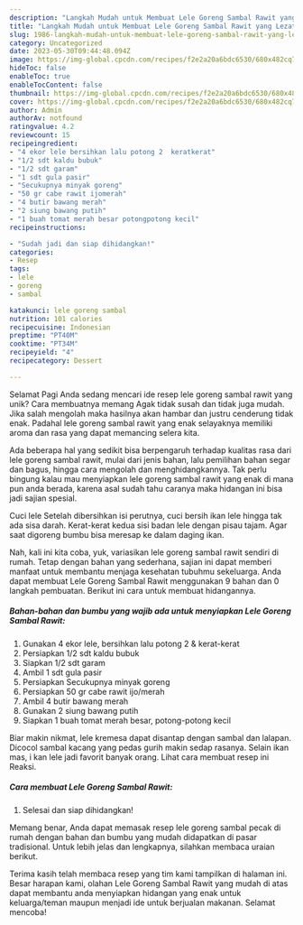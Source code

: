 ```yaml
---
description: "Langkah Mudah untuk Membuat Lele Goreng Sambal Rawit yang Lezat, Mantap"
title: "Langkah Mudah untuk Membuat Lele Goreng Sambal Rawit yang Lezat, Mantap"
slug: 1986-langkah-mudah-untuk-membuat-lele-goreng-sambal-rawit-yang-lezat-mantap
category: Uncategorized
date: 2023-05-30T09:44:48.094Z
image: https://img-global.cpcdn.com/recipes/f2e2a20a6bdc6530/680x482cq70/lele-goreng-sambal-rawit-foto-resep-utama.jpg
hideToc: false
enableToc: true
enableTocContent: false
thumbnail: https://img-global.cpcdn.com/recipes/f2e2a20a6bdc6530/680x482cq70/lele-goreng-sambal-rawit-foto-resep-utama.jpg
cover: https://img-global.cpcdn.com/recipes/f2e2a20a6bdc6530/680x482cq70/lele-goreng-sambal-rawit-foto-resep-utama.jpg
author: Admin
authorAv: notfound
ratingvalue: 4.2
reviewcount: 15
recipeingredient:
- "4 ekor lele bersihkan lalu potong 2  keratkerat"
- "1/2 sdt kaldu bubuk"
- "1/2 sdt garam"
- "1 sdt gula pasir"
- "Secukupnya minyak goreng"
- "50 gr cabe rawit ijomerah"
- "4 butir bawang merah"
- "2 siung bawang putih"
- "1 buah tomat merah besar potongpotong kecil"
recipeinstructions:

- "Sudah jadi dan siap dihidangkan!"
categories:
- Resep
tags:
- lele
- goreng
- sambal

katakunci: lele goreng sambal 
nutrition: 101 calories
recipecuisine: Indonesian
preptime: "PT40M"
cooktime: "PT34M"
recipeyield: "4"
recipecategory: Dessert

---
```



Selamat Pagi Anda sedang mencari ide resep lele goreng sambal rawit yang unik? Cara membuatnya memang Agak tidak susah dan tidak juga mudah. Jika salah mengolah maka hasilnya akan hambar dan justru cenderung tidak enak. Padahal lele goreng sambal rawit yang enak selayaknya memiliki aroma dan rasa yang dapat memancing selera kita.


Ada beberapa hal yang sedikit bisa berpengaruh terhadap kualitas rasa dari lele goreng sambal rawit, mulai dari jenis bahan, lalu pemilihan bahan segar dan bagus, hingga cara mengolah dan menghidangkannya. Tak perlu bingung kalau mau menyiapkan lele goreng sambal rawit yang enak di mana pun anda berada, karena asal sudah tahu caranya maka hidangan ini bisa jadi sajian spesial.

Cuci lele Setelah dibersihkan isi perutnya, cuci bersih ikan lele hingga tak ada sisa darah. Kerat-kerat kedua sisi badan lele dengan pisau tajam. Agar saat digoreng bumbu bisa meresap ke dalam daging ikan.


Nah, kali ini kita coba, yuk, variasikan lele goreng sambal rawit sendiri di rumah. Tetap dengan bahan yang sederhana, sajian ini dapat memberi manfaat untuk membantu menjaga kesehatan tubuhmu sekeluarga. Anda dapat membuat Lele Goreng Sambal Rawit menggunakan 9 bahan dan 0 langkah pembuatan. Berikut ini cara untuk membuat hidangannya.

<!--inarticleads1-->

##### Bahan-bahan dan bumbu yang wajib ada untuk menyiapkan Lele Goreng Sambal Rawit:

1. Gunakan 4 ekor lele, bersihkan lalu potong 2 &amp; kerat-kerat
1. Persiapkan 1/2 sdt kaldu bubuk
1. Siapkan 1/2 sdt garam
1. Ambil 1 sdt gula pasir
1. Persiapkan Secukupnya minyak goreng
1. Persiapkan 50 gr cabe rawit ijo/merah
1. Ambil 4 butir bawang merah
1. Gunakan 2 siung bawang putih
1. Siapkan 1 buah tomat merah besar, potong-potong kecil


Biar makin nikmat, lele kremesa dapat disantap dengan sambal dan lalapan. Dicocol sambal kacang yang pedas gurih makin sedap rasanya. Selain ikan mas, i kan lele jadi favorit banyak orang. Lihat cara membuat resep ini Reaksi. 

<!--inarticleads2-->

##### Cara membuat Lele Goreng Sambal Rawit:


1. Selesai dan siap dihidangkan!

Memang benar, Anda dapat memasak resep lele goreng sambal pecak di rumah dengan bahan dan bumbu yang mudah didapatkan di pasar tradisional. Untuk lebih jelas dan lengkapnya, silahkan membaca uraian berikut. 

Terima kasih telah membaca resep yang tim kami tampilkan di halaman ini. Besar harapan kami, olahan Lele Goreng Sambal Rawit yang mudah di atas dapat membantu anda menyiapkan hidangan yang enak untuk keluarga/teman maupun menjadi ide untuk berjualan makanan. Selamat mencoba!
